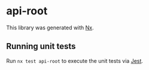 # api-root

This library was generated with [Nx](https://nx.dev).

## Running unit tests

Run `nx test api-root` to execute the unit tests via [Jest](https://jestjs.io).
